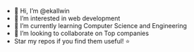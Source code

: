 - 👋 Hi, I’m @ekallwin
- 👀 I’m interested in web development 
- 🌱 I’m currently learning Computer Science and Engineering 
- 💞️ I’m looking to collaborate on Top companies
- Star my repos if you find them useful! ⭐

<!---
ekallwin/ekallwin is a ✨ special ✨ repository because its `README.md` (this file) appears on your GitHub profile.
You can click the Preview link to take a look at your changes.
--->
